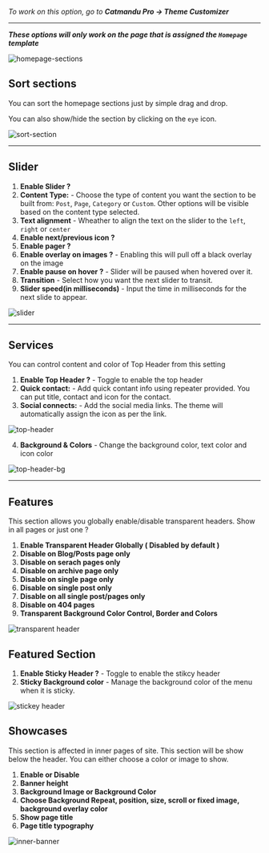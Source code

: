 <i>To work on this option, go to **Catmandu Pro -> Theme Customizer**</i>

---

***These options will only work on the page that is assigned the `Homepage` template***

![homepage-sections](../img/homepage-sections.png "homepage-sections")

## Sort sections

You can sort the homepage sections just by simple drag and drop. 

You can also show/hide the section by clicking on the `eye` icon.

![sort-section](../img/sort-section.png "sort-section")


---

## Slider

1. **Enable Slider ?**
2. **Content Type:** - Choose the type of content you want the section to be built from: `Post`, `Page`, `Category` or `Custom`. Other options will be visible based on the content type selected.
3. **Text alignment** - Wheather to align the text on the slider to the `left`, `right` or `center`
4. **Enable next/previous icon ?**
5. **Enable pager ?**
5. **Enable overlay on images ?** - Enabling this will pull off a black overlay on the image
5. **Enable pause on hover ?** - Slider will be paused when hovered over it.
5. **Transition** - Select how you want the next slider to transit.
5. **Slider speed(in milliseconds)** - Input the time in milliseconds for the next slide to appear.

![slider](../img/slider.png "slider")

---


## Services

You can control content and color of Top Header from this setting

1. **Enable Top Header ?** - Toggle to enable the top header
2. **Quick contact:** - Add quick contant info using repeater provided. You can put title, contact and icon for the contact.
3. **Social connects:** - Add the social media links. The theme will automatically assign the icon as per the link.

![top-header](../img/top-header.png "top-header")

4. **Background & Colors** - Change the background color, text color and icon color

![top-header-bg](../img/top-header-bg.png "top-header-bg")

---

## Features

This section allows you globally enable/disable transparent headers. Show in all pages or just one ?

1. **Enable Transparent Header Globally ( Disabled by default )**
2. **Disable on Blog/Posts page only**
3. **Disable on serach pages only**
4. **Disable on archive page only**
5. **Disable on single page only**
6. **Disable on single post only**
7. **Disable on all single post/pages only**
8. **Disable on 404 pages**
9. **Transparent Background Color Control, Border and Colors**


![transparent header](../img/transparent-header.png "transparent header")

## Featured Section

1. **Enable Sticky Header ?** - Toggle to enable the stikcy header
2. **Sticky Background color** - Manage the background color of the menu when it is sticky.

![stickey header](../img/stickey-header.png "stickey header")

## Showcases

This section is affected in inner pages of site. This section will be show below the header. You can either choose a color or image to show.


1. **Enable or Disable**
2. **Banner height**
3. **Background Image or Background Color**
4. **Choose Background Repeat, position, size, scroll or fixed image, background overlay color**
5. **Show page title**
6. **Page title typography**

![inner-banner](../img/inner-banner.png "inner-banner")
